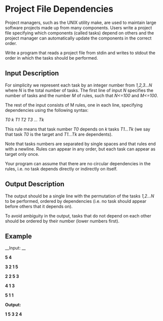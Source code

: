 # Project File Dependencies

Project managers, such as the UNIX utility make, are used to maintain large software projects made up from many components. Users write a project file specifying which components (called tasks) depend on others and the project manager can automatically update the components in the correct order.

Write a program that reads a project file from stdin and writes to stdout the order in which the tasks should be performed.

## Input Description

For simplicity we represent each task by an integer number from _1,2,3...N_ where _N_ is the total number of tasks. The first line of input _N_ specifies the number of tasks and the number _M_ of rules, such that _N<=100_ and _M<=100_.

The rest of the input consists of M rules, one in each line, specifying dependencies using the following syntax:

_T0 k T1 T2 T3 ... Tk_

This rule means that task number _T0_ depends on _k_ tasks _T1...Tk_ (we say that task _T0_ is the target and _T1...Tk_ are dependents).

Note that tasks numbers are separated by single spaces and that rules end with a newline. Rules can appear in any order, but each task can appear as target only once.

Your program can assume that there are no circular dependencies in the rules, i.e. no task depends directly or indirectly on itself.

## Output Description

The output should be a single line with the permutation of the tasks _1,2...N_ to be performed, ordered by dependencies (i.e. no task should appear before others that it depends on).

To avoid ambiguity in the output, tasks that do not depend on each other should be ordered by their number (lower numbers first).

## Example

__Input: __

__5 4__

__3 2 1 5__

__2 2 5 3__

__4 1 3__

__5 1 1__

__Output:__

__1 5 3 2 4__